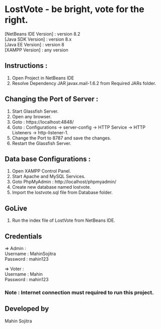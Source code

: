 # LostVote - be bright, vote for the right.

[NetBeans IDE Version] : version 8.2 <br>
[Java SDK Version] : version 8.x <br>
[Java EE Version] : version 8 <br>
[XAMPP Version] : any version <br>

## Instructions :
1. Open Project in NetBeans IDE
2. Resolve Dependency JAR javax.mail-1.6.2 from Required JARs folder.

## Changing the Port of Server :
1. Start Glassfish Server.
2. Open any browser.
3. Goto : https://localhost:4848/ 
4. Goto : Configurations -> server-config -> HTTP Service -> HTTP Listeners -> http-listener-1.
5. Change the Port to 8787 and save the changes. 
6. Restart the Glassfish Server.

## Data base Configurations :
1. Open XAMPP Control Panel.
2. Start Apache and MySQL Services.
3. Goto PhpMyAdmin : http://localhost/phpmyadmin/ 
4. Create new database named lostvote.
5. Import the lostvote.sql file from Database folder.

## GoLive
1. Run the index file of LostVote from NetBeans IDE.

## Credentials
=> Admin : <br>
Username : MahinSojitra <br>
Password : mahin123 <br>

=> Voter : <br>
Username : Mahin <br>
Password : mahin123 <br>

### Note : Internet connection must required to run this project.

## Developed by
Mahin Sojitra